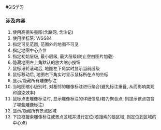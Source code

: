 #GIS学习

### 涉及内容
01. 使用高德矢量图(含路网, 含注记)
02. 使用坐标系: WGS84
03. 指定可见范围, 范围外的地图不可见
04. 指定地图中心点位
05. 指定初始层级, 最小层级, 最大层级(防止空白图片加载)
06. 隐藏地图左上角默认的放大缩小按钮
07. 鼠标滚轮滚动后, 地图左下角实时显示当前层级
08. 鼠标移动后, 地图右下角实时显示鼠标所在点的坐标
09. 显示/隐藏所有雕像标注
10. 当地图缩小级别时, 对相邻的雕像标注进行聚合(避免标注重叠, 从而影响美观和渲染效率)
11. 鼠标点击雕像标注时, 显示雕像标注的详细信息(若为聚合点, 则提示该点包含了哪些雕像标注)
12. 显示/隐藏所有景点区域
13. 下拉框搜索雕像标注或景点区域并进行定位(若搜索的是区域, 则定位到区域的中心点)
